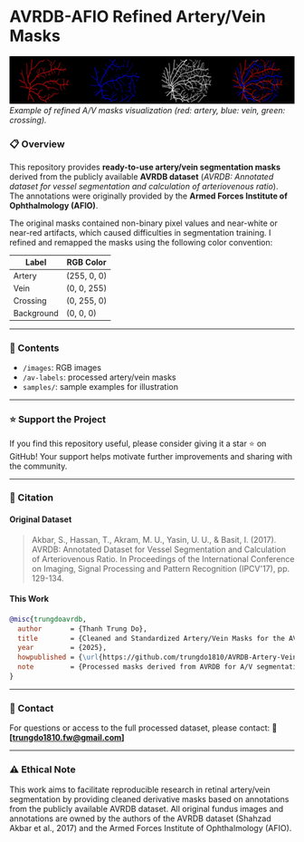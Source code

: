 # AVRDB-AFIO Refined Artery/Vein Masks
![Refined artery/vein mask samples derived from AVRDB dataset](./samples/stitched_result.jpg)
*Example of refined A/V masks visualization (red: artery, blue: vein, green: crossing).*

### 📋 Overview

This repository provides **ready-to-use artery/vein segmentation masks** derived from the publicly available **AVRDB dataset**
(*AVRDB: Annotated dataset for vessel segmentation and calculation of arteriovenous ratio*).
The annotations were originally provided by the **Armed Forces Institute of Ophthalmology (AFIO)**.

The original masks contained non-binary pixel values and near-white or near-red artifacts, which caused difficulties in segmentation training.
I refined and remapped the masks using the following color convention:

| Label      | RGB Color   |
| ---------- | ----------- |
| Artery     | (255, 0, 0) |
| Vein       | (0, 0, 255) |
| Crossing   | (0, 255, 0) |
| Background | (0, 0, 0)   |

---

### 📁 Contents

* `/images`: RGB images
* `/av-labels`: processed artery/vein masks
* `samples/`: sample examples for illustration

---

### ⭐ Support the Project

If you find this repository useful, please consider giving it a star ⭐ on GitHub! Your support helps motivate further improvements and sharing with the community.

---

### 📖 Citation

#### Original Dataset

> Akbar, S., Hassan, T., Akram, M. U., Yasin, U. U., & Basit, I. (2017). AVRDB: Annotated Dataset for Vessel Segmentation and Calculation of Arteriovenous Ratio. In Proceedings of the International Conference on Imaging, Signal Processing and Pattern Recognition (IPCV'17), pp. 129-134.

#### This Work

```bibtex
@misc{trungdoavrdb,
  author       = {Thanh Trung Do},
  title        = {Cleaned and Standardized Artery/Vein Masks for the AVRDB Dataset},
  year         = {2025},
  howpublished = {\url{https://github.com/trungdo1810/AVRDB-Artery-Vein-Segmentation-Dataset.git}},
  note         = {Processed masks derived from AVRDB for A/V segmentation research.}
}
```

---

### 📧 Contact

For questions or access to the full processed dataset, please contact:
📧 **[[trungdo1810.fw@gmail.com](mailto:trungdo1810.fw@gmail.com)]**

---

### ⚠️ Ethical Note

This work aims to facilitate reproducible research in retinal artery/vein segmentation by providing cleaned derivative masks based on annotations from the publicly available AVRDB dataset. All original fundus images and annotations are owned by the authors of the AVRDB dataset (Shahzad Akbar et al., 2017) and the Armed Forces Institute of Ophthalmology (AFIO).